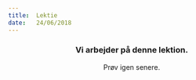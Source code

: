 ```yaml
---
title:  Lektie
date:   24/06/2018
---
```


### <center>Vi arbejder på denne lektion.</center>
<center>Prøv igen senere.</center>